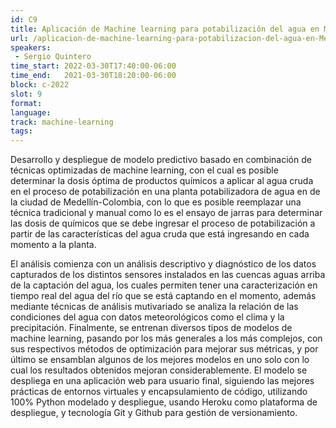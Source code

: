 ```yaml
---
id: C9
title: Aplicación de Machine learning para potabilización del agua en Medellín
url: /aplicacion-de-machine-learning-para-potabilizacion-del-agua-en-Medellin
speakers:
 - Sergio Quintero
time_start: 2022-03-30T17:40:00-06:00
time_end:   2021-03-30T18:20:00-06:00
block: c-2022
slot: 9
format: 
language: 
track: machine-learning
tags:
---
```


Desarrollo y despliegue de modelo predictivo basado en combinación de técnicas optimizadas de machine learning, con el cual es posible determinar la dosis óptima de productos químicos a aplicar al agua cruda en el proceso de potabilización en una planta potabilizadora de agua en de la ciudad de Medellín-Colombia, con lo que es posible reemplazar una técnica tradicional y manual como lo es el ensayo de jarras para determinar las dosis de químicos que se debe ingresar el proceso de potabilización a partir de las características del agua cruda que está ingresando en cada momento a la planta. 

El análisis comienza con un análisis descriptivo y diagnóstico de los datos capturados de los distintos sensores instalados en las cuencas aguas arriba de la captación del agua, los cuales permiten tener una caracterización en tiempo real del agua del río que se está captando en el momento, además mediante técnicas de análisis mutivariado se analiza la relación de las condiciones del agua con datos meteorológicos como el clima y la precipitación. Finalmente, se entrenan diversos tipos de modelos de machine learning, pasando por los más generales a los más complejos, con sus respectivos métodos de optimización para mejorar sus métricas, y por último se ensamblan algunos de los mejores modelos en uno solo con lo cual los resultados obtenidos mejoran considerablemente. El modelo se despliega en una aplicación web para usuario final, siguiendo las mejores prácticas de entornos virtuales y encapsulamiento de código, utilizando 100% Python modelado y despliegue, usando Heroku como plataforma de despliegue, y tecnología Git y Github para gestión de versionamiento.

